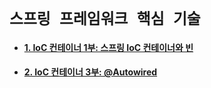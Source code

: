 # `스프링 프레임워크 핵심 기술`

- #### [1. IoC 컨테이너 1부: 스프링 IoC 컨테이너와 빈](https://github.com/wjdrbs96/Gyunny_Spring_Study/blob/master/spring/%EC%8A%A4%ED%94%84%EB%A7%81%ED%94%84%EB%A0%88%EC%9E%84%EC%9B%8C%ED%81%AC%20%ED%95%B5%EC%8B%AC%20%EA%B8%B0%EC%88%A0/1.%20IoC%20%EC%BB%A8%ED%85%8C%EC%9D%B4%EB%84%88%201%EB%B6%80:%20%EC%8A%A4%ED%94%84%EB%A7%81%20IoC%20%EC%BB%A8%ED%85%8C%EC%9D%B4%EB%84%88%EC%99%80%20%EB%B9%88.md)
- #### [2. IoC 컨테이너 3부: @Autowired](https://github.com/wjdrbs96/Gyunny_Spring_Study/blob/master/spring/%EC%8A%A4%ED%94%84%EB%A7%81%ED%94%84%EB%A0%88%EC%9E%84%EC%9B%8C%ED%81%AC%20%ED%95%B5%EC%8B%AC%20%EA%B8%B0%EC%88%A0/3.%20IoC%20%EC%BB%A8%ED%85%8C%EC%9D%B4%EB%84%88%203%EB%B6%80:%20%40Autowire.md)
